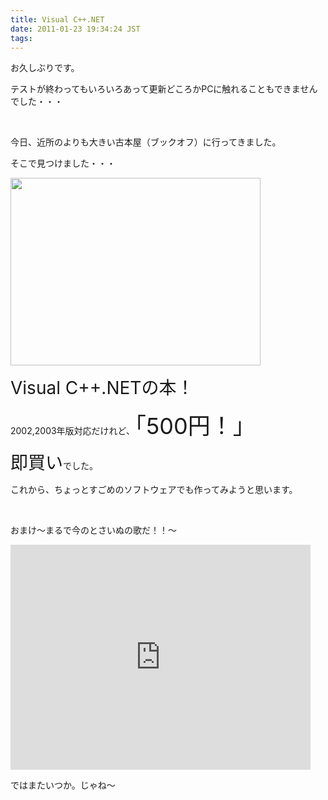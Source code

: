 ```yaml
---
title: Visual C++.NET
date: 2011-01-23 19:34:24 JST
tags: 
---
```

<p>お久しぶりです。</p>
<p>テストが終わってもいろいろあって更新どころかPCに触れることもできませんでした・・・</p><br />
<p>今日、近所のよりも大きい古本屋（ブックオフ）に行ってきました。</p>
<p>そこで見つけました・・・</p>
<a href="http://picasaweb.google.com/lh/photo/MuzACcZkNX2oszU3kgL9pQ?feat=embedwebsite"><img src="http://lh5.ggpht.com/_k8x9PZSlKHk/TTv4MxneG3I/AAAAAAAAAdo/BJ91-B0JQAI/s400/DSC03619.JPG" height="300" width="400" /></a>
<p><span style="font-size:28px;">Visual C++.NETの本！</span></p>
<p>2002,2003年版対応だけれど、<span style="font-size:36px;">「500円！」</span></p>
<p><span style="font-size:28px;">即買い</span>でした。</p>
<p>これから、ちょっとすごめのソフトウェアでも作ってみようと思います。</p><br />
<p>おまけ～まるで今のとさいぬの歌だ！！～</p>
<div class="video-container"><iframe width="480" height="360" src="https://www.youtube.com/embed/FlFMvPAg0YQ?rel=0" frameborder="0" allowfullscreen></iframe></div>
<p>ではまたいつか。じゃね～</p>
